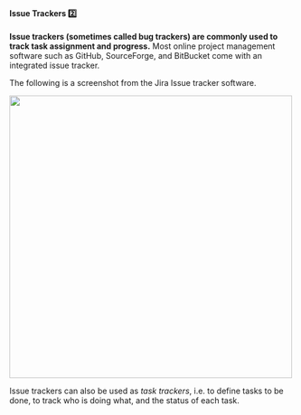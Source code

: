 <link rel="stylesheet" href="{{baseUrl}}/css/textbook.css">

<div class="website-content">

<div id="title">

#### Issue Trackers :two:

</div>

<div id="body">

**Issue trackers (sometimes called bug trackers) are commonly used to track task assignment and progress.** Most online project management software such as GitHub, SourceForge, and BitBucket come with an integrated issue tracker. 

<div v-closeable alt="Jira screenshot">
                 
The following is a screenshot from the Jira Issue tracker software.

<img src="{{baseUrl}}/projectPlanning/issueTrackers/images/xjira.png" height="500" />
<p/>
                      
</div>

Issue trackers can also be used as _task trackers_, i.e. to define tasks to be done, to track who is doing what, and the status of each task.

</div>

<div id="extras">

<include src="exercises.md" />

<div>

</div>
